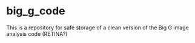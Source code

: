 # big_g_code
This is a repository for safe storage of a clean version of the Big G image analysis code (RETINA?)
